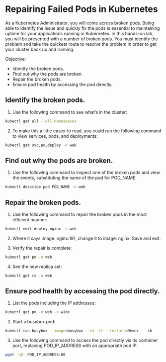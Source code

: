 # Repairing Failed Pods in Kubernetes
As a Kubernetes Administrator, you will come across broken pods. Being able to identify the issue and quickly fix the pods is essential to maintaining uptime for your applications running in Kubernetes. In this hands-on lab, you will be presented with a number of broken pods. You must identify the problem and take the quickest route to resolve the problem in order to get your cluster back up and running.

Objective:
- Identify the broken pods.
- Find out why the pods are broken.
- Repair the broken pods.
- Ensure pod health by accessing the pod directly.

## Identify the broken pods.
1. Use the following command to see what’s in the cluster:
```bash
kubectl get all --all-namespaces
```
2. To make this a little easier to read, you could run the following command to view services, pods, and deployments:
```bash
kubectl get svc,po,deploy -n web
```
## Find out why the pods are broken.
1. Use the following command to inspect one of the broken pods and view the events, substituting the name of the pod for POD_NAME:
```bash
kubectl describe pod POD_NAME -n web
```
## Repair the broken pods.
1. Use the following command to repair the broken pods in the most efficient manner:
```bash
kubectl edit deploy nginx -n web
```
2. Where it says image: nginx:191, change it to image: nginx. Save and exit.

3. Verify the repair is complete:
```bash
kubectl get po -n web
```
4. See the new replica set:
```bash
kubectl get rs -n web
```
## Ensure pod health by accessing the pod directly.
1. List the pods including the IP addresses:
```bash
kubectl get po -n web -o wide
```
2. Start a busybox pod:
```bash
kubectl run busybox --image=busybox --rm -it --restart=Never -- sh
```
3. Use the following command to access the pod directly via its container port, replacing POD_IP_ADDRESS with an appropriate pod IP:
```bash
wget -qO- POD_IP_ADDRESS:80
```